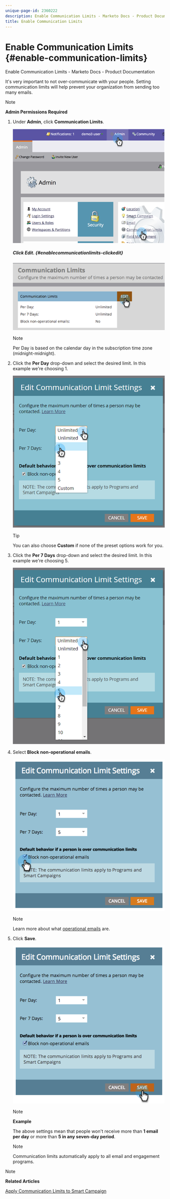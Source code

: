 ```yaml
---
unique-page-id: 2360222
description: Enable Communication Limits - Marketo Docs - Product Documentation
title: Enable Communication Limits
---
```


# Enable Communication Limits {#enable-communication-limits}

Enable Communication Limits - Marketo Docs - Product Documentation

It's very important to not over-communicate with your people. Setting communication limits will help prevent your organization from sending too many emails.

>[!NOTE]
>
>**Admin Permissions Required**

1. Under **Admin**, click **Communication Limits**.

   ![](assets/image2014-9-18-15-3a53-3a37.png)

   ##### Click Edit. {#enablecommunicationlimits-clickedit}

   ![](assets/image2014-9-18-15-3a53-3a47.png)

   >[!NOTE]
   >
   >
   >Per Day is based on the calendar day in the subscription time zone (midnight-midnight).

1. Click the **Per Day** drop-down and select the desired limit. In this example we're choosing 1.

   ![](assets/three.png)

   >[!TIP]
   >
   >You can also choose **Custom** if none of the preset options work for you.

1. Click the **Per 7 Days** drop-down and select the desired limit. In this example we're choosing 5.

   ![](assets/four.png)

1. Select **Block non-operational emails**.

   ![](assets/five.png)

   >[!NOTE]
   >
   >Learn more about what [operational emails](http://docs.marketo.com/display/DOCS/Make+an+Email+Operational) are.

1. Click **Save**.

   ![](assets/six.png)

   >[!NOTE]
   >
   >**Example**
   >
   >
   >The above settings mean that people won't receive more than **1 email per day** or more than **5 in any seven-day period**.

   >[!NOTE]
   >
   >
   >Communication limits automatically apply to all email and engagement programs.

>[!NOTE]
>
>**Related Articles**
>
>[Apply Communication Limits to Smart Campaign](../../../../welcome-to-marketo-docs/product-docs/core-marketo-concepts/smart-campaigns/using-smart-campaigns/apply-communication-limits-to-smart-campaign.md)

